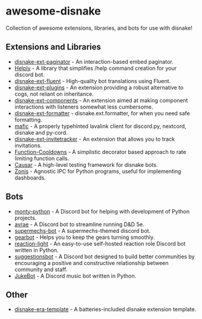 # awesome-disnake

Collection of awesome extensions, libraries, and bots for use with disnake!

## Extensions and Libraries

- [disnake-ext-paginator](https://github.com/Snipy7374/disnake-ext-paginator) - An interaction-based embed paginator.
- [Helply](https://github.com/dlchamp/Helply) - A library that simplifies /help command creation for your discord bot.
- [disnake-ext-fluent](https://github.com/disnake-era/disnake-ext-fluent) - High-quality bot translations using Fluent.
- [disnake-ext-plugins](https://github.com/DisnakeCommunity/disnake-ext-plugins) - An extension providing a robust alternative to cogs, not reliant on inheritance.
- [disnake-ext-components](https://github.com/DisnakeCommunity/disnake-ext-components) - An extension aimed at making component interactions with listeners somewhat less cumbersome.
- [disnake-ext-formatter](https://github.com/DisnakeCommunity/disnake-ext-formatter) - disnake.ext.formatter, for when you need safe formatting.
- [mafic](https://github.com/ooliver1/mafic) - A properly typehinted lavalink client for discord.py, nextcord, disnake and py-cord.
- [disnake-ext-invitetracker](https://github.com/earluv/disnake-ext-invitetracker) - An extension that allows you to track invitations.
- [Function-Cooldowns](https://github.com/Skelmis/Function-Cooldowns) - A simplistic decorator based approach to rate limiting function calls.
- [Causar](https://github.com/Skelmis/Causar) - A high-level testing framework for disnake bots.
- [Zonis](https://github.com/skelmis/zonis) - Agnostic IPC for Python programs, useful for implementing dashboards.

## Bots

- [monty-python](https://github.com/onerandomusername/monty-python) - A Discord bot for helping with development of Python projects.
- [avrae](https://github.com/avrae/avrae) - A Discord bot to streamline running D&D 5e.
- [supermechs-bot](https://github.com/Enegg/supermechs-bot) - A supermechs-themed discord bot.
- [gearbot](https://github.com/gearbot/GearBot) - Helps you to keep the gears turning smoothly.
- [reaction-light](https://github.com/eibex/reaction-light) - An easy-to-use self-hosted reaction role Discord bot written in Python.
- [suggestionsbot](https://github.com/suggestionsbot/suggestions-bot) - A Discord bot designed to build better communities by encouraging a positive and constructive relationship between community and staff.
- [JukeBot](https://github.com/Dysta/JukeBot) - A Discord music bot written in Python. 

## Other

- [disnake-era-template](https://github.com/disnake-era/template) - A batteries-included disnake extension template.
